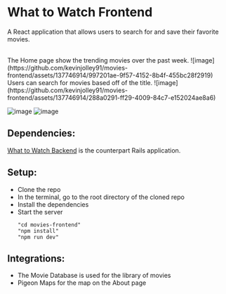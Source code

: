 # What to Watch Frontend
A React application that allows users to search for and save their favorite movies.

<br />
The Home page show the trending movies over the past week.
![image](https://github.com/kevinjolley91/movies-frontend/assets/137746914/997201ae-9f57-4152-8b4f-455bc28f2919)
<br />
Users can search for movies based off of the title.
![image](https://github.com/kevinjolley91/movies-frontend/assets/137746914/288a0291-ff29-4009-84c7-e152024ae8a6)
<br />

![image](https://github.com/kevinjolley91/movies-frontend/assets/137746914/140311b9-c266-4762-9314-7cd765dcb17b)
![image](https://github.com/kevinjolley91/movies-frontend/assets/137746914/ff04ffd7-974c-40a1-a8b4-354bf093757c)

## Dependencies:
[What to Watch Backend](https://github.com/kevinjolley91/movies-api) is the counterpart Rails application.

## Setup:
- Clone the repo
- In the terminal, go to the root directory of the cloned repo
- Install the dependencies
- Start the server
  ```
  "cd movies-frontend"
  "npm install"
  "npm run dev"
  ```

## Integrations:
- The Movie Database is used for the library of movies
- Pigeon Maps for the map on the About page

